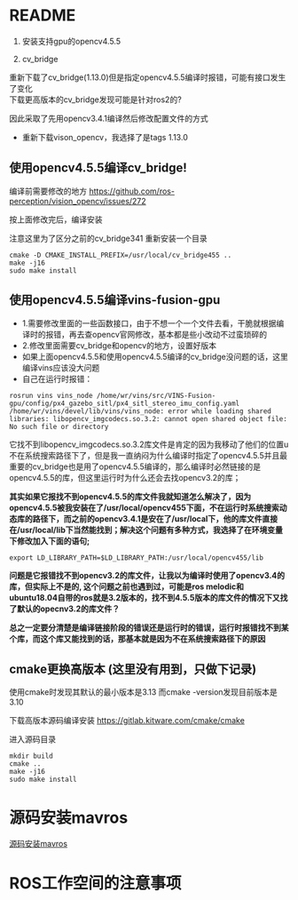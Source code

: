 # README 


1. 安装支持gpu的opencv4.5.5

2. cv_bridge  

重新下载了cv_bridge(1.13.0)但是指定opencv4.5.5编译时报错，可能有接口发生了变化  
下载更高版本的cv_bridge发现可能是针对ros2的?

因此采取了先用opencv3.4.1编译然后修改配置文件的方式  

* 重新下载vison_opencv，我选择了是tags 1.13.0  


## 使用opencv4.5.5编译cv_bridge!  

编译前需要修改的地方
https://github.com/ros-perception/vision_opencv/issues/272


按上面修改完后，编译安装
 
注意这里为了区分之前的cv_bridge341 重新安装一个目录
```shell
cmake -D CMAKE_INSTALL_PREFIX=/usr/local/cv_bridge455 ..
make -j16
sudo make install
```

## 使用opencv4.5.5编译vins-fusion-gpu 

* 1.需要修改里面的一些函数接口，由于不想一个一个文件去看，干脆就根据编译时的报错，再去查opencv官网修改，基本都是些小改动不过蛮琐碎的  
* 2.修改里面需要cv_bridge和opencv的地方，设置好版本  
* 如果上面opencv4.5.5和使用opencv4.5.5编译的cv_bridge没问题的话，这里编译vins应该没大问题
* 自己在运行时报错：
```shell
rosrun vins vins_node /home/wr/vins/src/VINS-Fusion-gpu/config/px4_gazebo_sitl/px4_sitl_stereo_imu_config.yaml
/home/wr/vins/devel/lib/vins/vins_node: error while loading shared libraries: libopencv_imgcodecs.so.3.2: cannot open shared object file: No such file or directory
```
它找不到libopencv_imgcodecs.so.3.2库文件是肯定的因为我移动了他们的位置u不在系统搜索路径下了，但是我一直纳闷为什么编译时指定了opencv4.5.5并且最重要的cv_bridge也是用了opencv4.5.5编译的，那么编译时必然链接的是opencv4.5.5的库，但这里运行时为什么还会去找opencv3.2的库；  

**其实如果它报找不到opencv4.5.5的库文件我就知道怎么解决了，因为opencv4.5.5被我安装在了/usr/local/opencv455下面，不在运行时系统搜索动态库的路径下，而之前的opencv3.4.1是安在了/usr/local下，他的库文件直接在/usr/local/lib下当然能找到；解决这个问题有多种方式，我选择了在环境变量下修改加入下面的语句;**

```shell
export LD_LIBRARY_PATH=$LD_LIBRARY_PATH:/usr/local/opencv455/lib
```
**问题是它报错找不到opencv3.2的库文件，让我以为编译时使用了opencv3.4的库，但实际上不是的, 这个问题之前也遇到过，可能是ros melodic和ubuntu18.04自带的ros就是3.2版本的，找不到4.5.5版本的库文件的情况下又找了默认的opecnv3.2的库文件？**  

**总之一定要分清楚是编译链接阶段的错误还是运行时的错误，运行时报错找不到某个库，而这个库又能找到的话，那基本就是因为不在系统搜索路径下的原因**  




 
## cmake更换高版本 (这里没有用到，只做下记录)

使用cmake时发现其默认的最小版本是3.13 而cmake -version发现目前版本是3.10  

下载高版本源码编译安装 
https://gitlab.kitware.com/cmake/cmake

进入源码目录  
```shell
mkdir build  
cmake ..
make -j16
sudo make install
```




# 源码安装mavros
[源码安装mavros](https://blog.csdn.net/weixin_44917390/article/details/106320411)


# ROS工作空间的注意事项  










